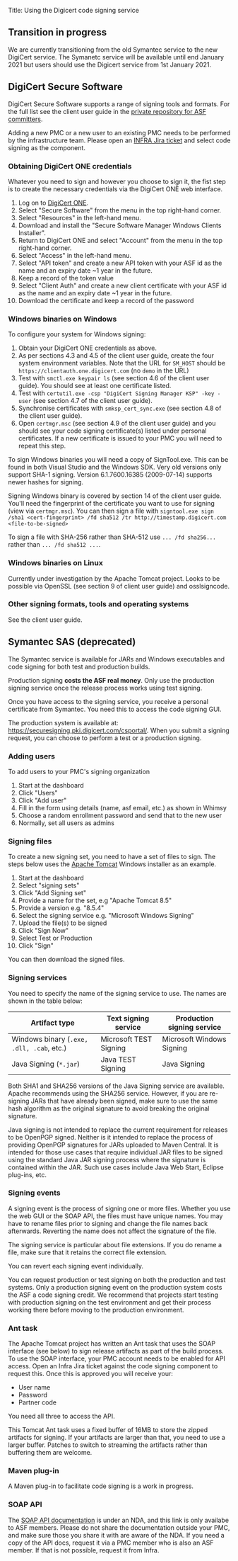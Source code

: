 Title: Using the Digicert code signing service

## Transition in progress
We are currently transitioning from the old Symantec service to the new DigiCert service. The Symanetc service will be available until end January 2021 but users should use the Digicert service from 1st January 2021.

## DigiCert Secure Software
DigiCert Secure Software supports a range of signing tools and formats. For the full list see the client user guide in the <a href="https://svn.apache.org/repos/private/committers/code-signing/digicert/" target="blank">private repository for ASF committers</a>.

Adding a new PMC or a new user to an existing PMC needs to be performed by the infrastructure team. Please open an <a href="https://issues.apache.org/jira/browse/INFRA">INFRA Jira ticket</a> and select code signing as the component.

### Obtaining DigiCert ONE credentials

Whatever you need to sign and however you choose to sign it, the fist step is to create the necessary credentials via the DigiCert ONE web interface.

1. Log on to <a href="one.digicert.com">DigiCert ONE</a>.
1. Select "Secure Software" from the menu in the top right-hand corner.
1. Select "Resources" in the left-hand menu.
1. Download and install the "Secure Software Manager Windows Clients Installer".
1. Return to DigiCert ONE and select "Account" from the menu in the top right-hand corner.
1. Select "Access" in the left-hand menu.
1. Select "API token" and create a new API token with your ASF id as the name and an expiry date ~1 year in the future.
1. Keep a record of the token value
1. Select "Client Auth" and create a new client certificate with your ASF id as the name and an expiry date ~1 year in the future.
1. Download the certificate and keep a record of the password

### Windows binaries on Windows

To configure your system for Windows signing:

1. Obtain your DigiCert ONE credentials as above.
1. As per sections 4.3 and 4.5 of the client user guide, create the four system environment variables. Note that the URL for `SM_HOST` should be `https://clientauth.one.digicert.com` (no `demo` in the URL)
1. Test with `smctl.exe keypair ls` (see section 4.6 of the client user guide). You should see at least one certificate listed.
1. Test with `certutil.exe -csp "DigiCert Signing Manager KSP" -key -user` (see section 4.7 of the client user guide).
1. Synchronise certificates with `smksp_cert_sync.exe` (see section 4.8 of the client user guide).
1. Open `certmgr.msc` (see section 4.9 of the client user guide) and you should see your code signing certificate(s) listed under personal certificates. If a new certificate is issued to your PMC you will need to repeat this step.

To sign Windows binaries you will need a copy of SignTool.exe. This can be found in both Visual Studio and the Windows SDK. Very old versions only support SHA-1 signing. Version 6.1.7600.16385 (2009-07-14) supports newer hashes for signing.

Signing Windows binary is covered by section 14 of the client user guide. You'll need the fingerprint of the certificate you want to use for signing (view via `certmgr.msc`). You can then sign a file with `signtool.exe sign /sha1 <cert-fingerprint> /fd sha512 /tr http://timestamp.digicert.com <file-to-be-signed>`

To sign a file with SHA-256 rather than SHA-512 use `... /fd sha256...` rather than `... /fd sha512 ...`.

### Windows binaries on Linux

Currently under investigation by the Apache Tomcat project. Looks to be possible via OpenSSL (see section 9 of client user guide) and osslsigncode.

### Other signing formats, tools and operating systems

See the client user guide.


## Symantec SAS (deprecated)
The Symantec service is available for JARs and Windows executables and code signing for both test and production builds.

Production signing **costs the ASF real money**. Only use the production signing service once the release process works using test signing.

Once you have access to the signing service, you receive a personal certificate from Symantec. You need this to access the code signing GUI.

The production system is available at: <a href="https://securesigning.pki.digicert.com/csportal/" target="blank">https://securesigning.pki.digicert.com/csportal/</a>. When you submit a signing request, you can choose to perform a test or a production signing.

### Adding users ###

To add users to your PMC's signing organization

1. Start at the dashboard
1. Click "Users"
1. Click "Add user"
1. Fill in the form using details (name, asf email, etc.) as shown in Whimsy
1. Choose a random enrollment password and send that to the new user
1. Normally, set all users as admins

### Signing files

To create a new signing set, you need to have a set of files to sign. The steps below uses the <a href="https://tomcat.apache.org/" target="_blank">Apache Tomcat</a> Windows installer as an example.

1. Start at the dashboard
1. Select "signing sets"
1. Click "Add Signing set"
1. Provide a name for the set, e.g "Apache Tomcat 8.5"
1. Provide a version e.g. "8.5.4"
1. Select the signing service e.g. "Microsoft Windows Signing"
1. Upload the file(s) to be signed
1. Click "Sign Now"
1. Select Test or Production
1. Click "Sign"

You can then download the signed files.

### Signing services ###

You need to specify the name of the signing service to use. The names are shown in the table below:

| Artifact type                             | Text signing service   | Production signing service |
| ---                                       | ---                    | ---                        |
| Windows binary (`.exe, .dll, .cab`, etc.) | Microsoft TEST Signing | Microsoft Windows Signing  |
| Java Signing (`*.jar`)                    | Java TEST Signing      | Java Signing               |

Both SHA1 and SHA256 versions of the Java Signing service are available. Apache recommends using the SHA256 service. However, if you are re-signing JARs that have already been signed, make sure to use the same hash algorithm as the original signature to avoid breaking the original signature.

Java signing is not intended to replace the current requirement for releases to be OpenPGP signed. Neither is it intended to replace the process of providing OpenPGP signatures for JARs uploaded to Maven Central. It is intended for those use cases that require individual JAR files to be signed using the standard Java JAR signing process where the signature is contained within the JAR. Such use cases include Java Web Start, Eclipse plug-ins, etc.

### Signing events ###

A signing event is the process of signing one or more files. Whether you use the web GUI or the SOAP API, the files must have unique names. You may have to rename files prior to signing and change the file names back afterwards. Reverting the name does not affect the signature of the file.

The signing service is particular about file extensions. If you do rename a file, make sure that it retains the correct file extension.

You can revert each signing event individually.

You can request production or test signing on both the production and test systems. Only a production signing event on the production system costs the ASF a code signing credit. We recommend that projects start testing with production signing on the test environment and get their process working there before moving to the production environment.

### Ant task ###

The Apache Tomcat project has written an Ant task that uses the SOAP interface (see below) to sign release artifacts as part of the build process. To use the SOAP interface, your PMC account needs to be enabled for API access. Open an Infra Jira ticket against the code signing component to request this. Once this is approved you will receive your:

  - User name
  - Password
  - Partner code

You need all three to access the API.

This Tomcat Ant task uses a fixed buffer of 16MB to store the zipped artifacts for signing. If your artifacts are larger than that, you need to use a larger buffer. Patches to switch to streaming the artifacts rather than buffering them are welcome.

### Maven plug-in ###

A Maven plug-in to facilitate code signing is a work in progress.

### SOAP API ###

The <a href="https://svn.apache.org/repos/private/foundation/Correspondence/Symantec/" target="_blank">SOAP API documentation</a> is under an NDA, and this link is only availabe to ASF members. Please do not share the documentation outside your PMC, and make sure those you share it with are aware of the NDA. If you need a copy of the API docs, request it via a PMC member who is also an ASF member. If that is not possible, request it from Infra.


